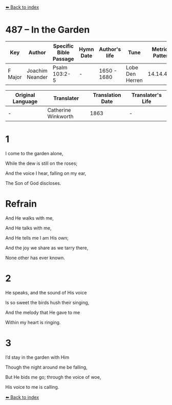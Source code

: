 [⬅️ Back to index](../README.md)

# 487 – In the Garden

Key | Author   | Specific Bible Passage     |Hymn Date |Author's life |Tune |Metrical Pattern   |Composer/Source                                                                                        
-- | --------- | ---------------------------|----------|--------------|-----|-------------------|-------------   
F Major  | Joachim Neander      | Psalm 103:2-5 | -  | 1650 - 1680 | Lobe Den Herren | 14.14.4.7.8 | Chorale Book for England, 1863 

Original Language | Translater | Translation Date   | Translater's Life     
----------------- | --------- | --------------------|-------------   
\-  | Catherine Winkworth      | 1863 | -  | 1827 - 1878 



# 1

I come to the garden alone,

While the dew is still on the roses;

And the voice I hear, falling on my ear,

The Son of God discloses.



# Refrain

And He walks with me,

And He talks with me,

And He tells me I am His own;

And the joy we share as we tarry there,

None other has ever known.



# 2

He speaks, and the sound of His voice

Is so sweet the birds hush their singing,

And the melody that He gave to me

Within my heart is ringing.



# 3

I’d stay in the garden with Him

Though the night around me be falling,

But He bids me go; through the voice of woe,

His voice to me is calling.

[⬅️ Back to index](../README.md)
